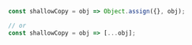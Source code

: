 ~~~ javascript
const shallowCopy = obj => Object.assign({}, obj);

// or
const shallowCopy = obj => [...obj];
~~~